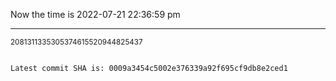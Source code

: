 Now the time is 2022-07-21 22:36:59 pm

---

<small>2081311335305374615520944825437</small>

```txt

Latest commit SHA is: 0009a3454c5002e376339a92f695cf9db8e2ced1
```
